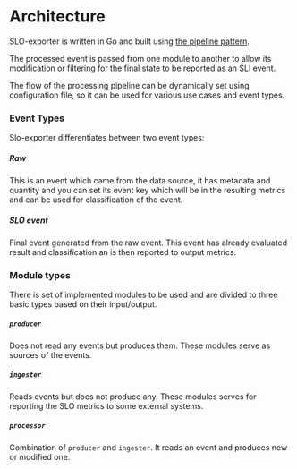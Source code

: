 # Architecture
SLO-exporter is written in Go and built using [the pipeline pattern](https://blog.golang.org/pipelines).

The processed event is passed from one module to another to allow its modification or filtering
for the final state to be reported as an SLI event.

The flow of the processing pipeline can be dynamically set using configuration file, so it can be used
for various use cases and event types.

### Event Types
Slo-exporter differentiates between two event types:

##### Raw
This is an event which came from the data source, it has metadata and quantity
and you can set its event key which will be in the resulting metrics and can be used for classification of the event.

##### SLO event
 Final event generated from the raw event. This event has already evaluated result and classification
 an is then reported to output metrics.

### Module types
There is set of implemented modules to be used and are divided to three basic types based on their input/output.

##### `producer`
Does not read any events but produces them. These modules serve as sources of the events.

##### `ingester`
Reads events but does not produce any. These modules serves for reporting the SLO metrics to some external systems.

##### `processor`
Combination of `producer` and `ingester`. It reads an event and produces new or modified one.
